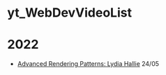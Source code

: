 # yt_WebDevVideoList

# 2022

- [Advanced Rendering Patterns: Lydia Hallie](https://www.youtube.com/watch?v=PN1HgvAOmi8) 24/05
